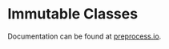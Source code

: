 # Immutable Classes

Documentation can be found at [preprocess.io](https://preprocess.io#immutable-classes).
